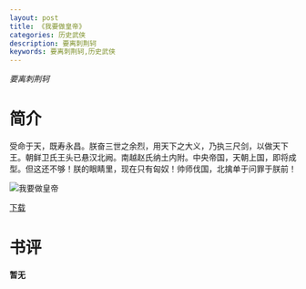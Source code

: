 ```yaml
---
layout: post
title: 《我要做皇帝》
categories: 历史武侠
description: 要离刺荆轲
keywords: 要离刺荆轲,历史武侠
---
```

*要离刺荆轲*
# 简介
受命于天，既寿永昌。朕奋三世之余烈，用天下之大义，乃执三尺剑，以做天下王。朝鲜卫氏王头已悬汉北阙。南越赵氏纳土内附。中央帝国，天朝上国，即将成型。但这还不够！朕的眼睛里，现在只有匈奴！帅师伐国，北擒单于问罪于朕前！

![我要做皇帝](https://cdn.jsdelivr.net/gh/YYbooks0/yybooks0img@master/bookscover2/我要做皇帝.6ajvyucow3o0.jpg)

[下载](https://link.jscdn.cn/1drv/aHR0cHM6Ly8xZHJ2Lm1zL3QvcyFBaGU2R2dNWmVFb2poaHhtR2Q5cjUxVEJWVURZP2U9RVZzQUpZ.txt)

# 书评
**暂无**